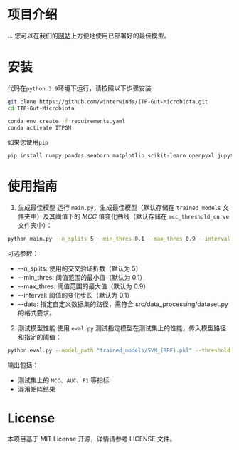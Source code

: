 # 项目介绍
...
您可以在我们的[网站](http://47.94.162.105/model1/)上方便地使用已部署好的最佳模型。

# 安装
代码在`python 3.9`环境下运行，请按照以下步骤安装
```bash
git clone https://github.com/winterwinds/ITP-Gut-Microbiota.git
cd ITP-Gut-Microbiota

conda env create -f requirements.yaml
conda activate ITPGM
```
如果您使用`pip`
```bash
pip install numpy pandas seaborn matplotlib scikit-learn openpyxl jupyter
```

# 使用指南
1. 生成最佳模型
运行 `main.py`，生成最佳模型（默认存储在 `trained_models` 文件夹中）及其阈值下的 *MCC* 值变化曲线（默认存储在 `mcc_threshold_curve` 文件夹中）：
```bash
python main.py --n_splits 5 --min_thres 0.1 --max_thres 0.9 --interval 0.1
```

可选参数：
* --n_splits: 使用的交叉验证折数（默认为 5）
* --min_thres: 阈值范围的最小值（默认为 0.1）
* --max_thres: 阈值范围的最大值（默认为 0.9）
* --interval: 阈值的变化步长（默认为 0.1）
* --data: 指定自定义数据集的路径，需符合 src/data_processing/dataset.py 的格式要求。

2. 测试模型性能
使用 `eval.py` 测试指定模型在测试集上的性能，传入模型路径和指定的阈值：
```bash
python eval.py --model_path "trained_models/SVM_(RBF).pkl" --threshold 0.6
```

输出包括：

* 测试集上的 `MCC`、`AUC`、`F1` 等指标
* 混淆矩阵结果

# License
本项目基于 MIT License 开源，详情请参考 LICENSE 文件。
